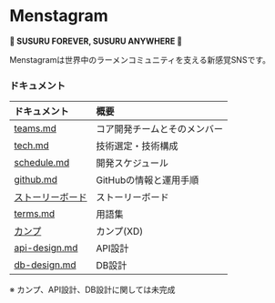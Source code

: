 # Menstagram
**🍜 SUSURU FOREVER, SUSURU ANYWHERE 🍜**

Menstagramは世界中のラーメンコミュニティを支える新感覚SNSです。

### ドキュメント

|ドキュメント|概要|
|:--|:--|
|[teams.md](./teams.md)|コア開発チームとそのメンバー|
|[tech.md](./tech.md)|技術選定・技術構成|
|[schedule.md](./schedule.md)|開発スケジュール|
|[github.md](./github.md)|GitHubの情報と運用手順|
|[ストーリーボード](https://github.com/orgs/uyupun/projects/1)|ストーリーボード|
|[terms.md](./terms.md)|用語集|
|[カンプ](https://xd.adobe.com/view/e5c751bc-1938-407b-588c-887c79d1e489-93f6/)|カンプ(XD)|
|[api-design.md](./api-design.md)|API設計|
|[db-design.md](./db-design.md)|DB設計|

※ カンプ、API設計、DB設計に関しては未完成